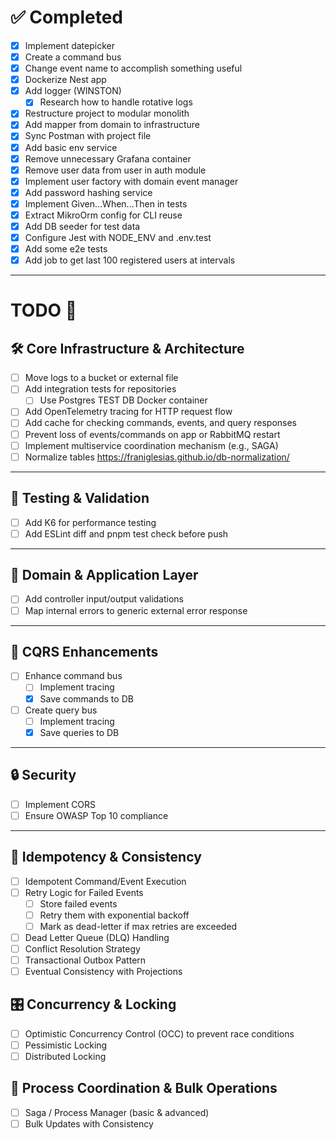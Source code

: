 # ✅ Completed

- [x] Implement datepicker  
- [x] Create a command bus  
- [x] Change event name to accomplish something useful  
- [x] Dockerize Nest app  
- [x] Add logger (WINSTON)  
  - [x] Research how to handle rotative logs  
- [x] Restructure project to modular monolith  
- [x] Add mapper from domain to infrastructure  
- [x] Sync Postman with project file  
- [x] Add basic env service  
- [x] Remove unnecessary Grafana container  
- [x] Remove user data from user in auth module  
- [x] Implement user factory with domain event manager  
- [x] Add password hashing service  
- [x] Implement Given...When...Then in tests  
- [x] Extract MikroOrm config for CLI reuse  
- [x] Add DB seeder for test data  
- [x] Configure Jest with NODE_ENV and .env.test  
- [x] Add some e2e tests  
- [x] Add job to get last 100 registered users at intervals  

---

# TODO 📝
## 🛠️ Core Infrastructure & Architecture

- [ ] Move logs to a bucket or external file  
- [ ] Add integration tests for repositories  
  - [ ] Use Postgres TEST DB Docker container  
- [ ] Add OpenTelemetry tracing for HTTP request flow  
- [ ] Add cache for checking commands, events, and query responses  
- [ ] Prevent loss of events/commands on app or RabbitMQ restart  
- [ ] Implement multiservice coordination mechanism (e.g., SAGA)  
- [ ] Normalize tables https://franiglesias.github.io/db-normalization/

---

## 🧪 Testing & Validation
- [ ] Add K6 for performance testing  
- [ ] Add ESLint diff and pnpm test check before push  

---

## 🧱 Domain & Application Layer

- [ ] Add controller input/output validations  
- [ ] Map internal errors to generic external error response  

---

## 🚦 CQRS Enhancements

- [ ] Enhance command bus  
  - [ ] Implement tracing  
  - [x] Save commands to DB  
- [ ] Create query bus  
  - [ ] Implement tracing  
  - [x] Save queries to DB  

---

## 🔒 Security

- [ ] Implement CORS  
- [ ] Ensure OWASP Top 10 compliance  

---

## 🔄 Idempotency & Consistency
- [ ] Idempotent Command/Event Execution  
- [ ] Retry Logic for Failed Events  
  - [ ] Store failed events  
  - [ ] Retry them with exponential backoff  
  - [ ] Mark as dead-letter if max retries are exceeded  
- [ ] Dead Letter Queue (DLQ) Handling  
- [ ] Conflict Resolution Strategy  
- [ ] Transactional Outbox Pattern  
- [ ] Eventual Consistency with Projections  

## 🎛️ Concurrency & Locking
- [ ] Optimistic Concurrency Control (OCC) to prevent race conditions  
- [ ] Pessimistic Locking  
- [ ] Distributed Locking  

## 🔁 Process Coordination & Bulk Operations
- [ ] Saga / Process Manager (basic & advanced)  
- [ ] Bulk Updates with Consistency  